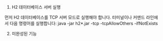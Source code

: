 1. H2 데이터베이스 서버 실행
   
먼저 H2 데이터베이스를 TCP 서버 모드로 실행해야 합니다.
터미널이나 커맨드 라인에서 다음 명령어를 실행합니다:
java -jar h2*.jar -tcp -tcpAllowOthers -ifNotExists

2. 미완성된 기능

   
